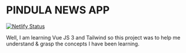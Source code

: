 # PINDULA NEWS APP

[![Netlify Status](https://api.netlify.com/api/v1/badges/049d18d1-b803-4b09-9805-c60d76f22963/deploy-status)][deploy-status]

Well, I am learning Vue JS 3 and Tailwind so this project was to help me understand & grasp the concepts I have been learning.

[deploy-status]: https://app.netlify.com/sites/vuepindula/deploys
